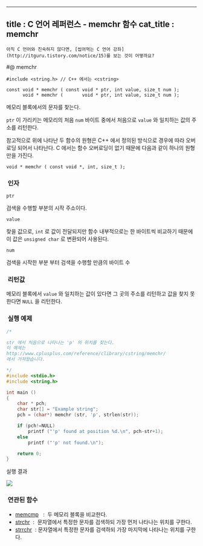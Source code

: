 ----------------
title : C 언어 레퍼런스 - memchr 함수
cat_title :  memchr
--------------



```warning
아직 C 언어와 친숙하지 않다면, [씹어먹는 C 언어 강좌](http://itguru.tistory.com/notice/15)를 보는 것이 어떻까요?

```

#@ memchr

```info
#include <string.h> // C++ 에서는 <cstring>

const void * memchr ( const void * ptr, int value, size_t num );
      void * memchr (       void * ptr, int value, size_t num );
```


메모리 블록에서의 문자를 찾는다.

`ptr` 이 가리키는 메모리의 처음 `num` 바이트 중에서 처음으로 `value` 와 일치하는 값의 주소를 리턴한다.

참고적으로 위에 나타난 두 함수의 원형은 C++ 에서 정의된 방식으로 경우에 따라 오버로딩 되어서 나타난다. C 에서는 함수 오버로딩이 없기 때문에 다음과 같이 하나의 원형만을 가진다.

```info
void * memchr ( const void *, int, size_t );
```

###  인자

`ptr`

검색을 수행할 부분의 시작 주소이다.

`value`

찾을 값으로, `int` 로 값이 전달되지만 함수 내부적으로는 한 바이트씩 비교하기 때문에 이 값은 `unsigned char` 로 변환되어 사용된다.

`num`

검색을 시작한 부분 부터 검색을 수행할 만큼의 바이트 수



###  리턴값




메모리 블록에서 `value` 와 일치하는 값이 있다면 그 곳의 주소를 리턴하고 값을 찾지 못한다면 `NULL` 을 리턴한다.




###  실행 예제

```cpp
/*

str 에서 처음으로 나타나는 'p' 의 위치를 찾는다.
이 예제는
http://www.cplusplus.com/reference/clibrary/cstring/memchr/
에서 가져왔습니다.

*/
#include <stdio.h>
#include <string.h>

int main ()
{
    char * pch;
    char str[] = "Example string";
    pch = (char*) memchr (str, 'p', strlen(str));

    if (pch!=NULL)
        printf ("'p' found at position %d.\n", pch-str+1);
    else
        printf ("'p' not found.\n");

    return 0;
}
```


실행 결과


![](http://img1.daumcdn.net/thumb/R1920x0/?fname=http%3A%2F%2Fcfile22.uf.tistory.com%2Fimage%2F207EAB0F4C5588E0CAACE4)

###  연관된 함수

* [memcmp](http://itguru.tistory.com/84)   :  두 메모리 블록을 비교한다.
*  [strchr](http://itguru.tistory.com/93)  :  문자열에서 특정한 문자를 검색하되 가장 먼저 나타나는 위치를 구한다.
*  [strrchr](http://itguru.tistory.com/96)  :
문자열에서 특정한 문자를 검색하되 가장 마지막에 나타나는 위치를 구한다.








